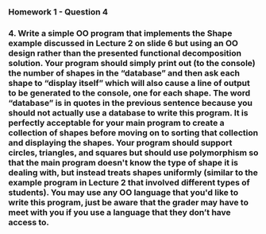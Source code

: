 ### Homework 1 - Question 4
### 4. Write a simple OO program that implements the Shape example discussed in Lecture 2 on slide 6 but using an OO design rather than the presented functional decomposition solution. Your program should simply print out (to the console) the number of shapes in the “database” and then ask each shape to “display itself” which will also cause a line of output to be generated to the console, one for each shape. The word “database” is in quotes in the previous sentence because you should not actually use a database to write this program. It is perfectly acceptable for your main program to create a collection of shapes before moving on to sorting that collection and displaying the shapes. Your program should support circles, triangles, and squares but should use polymorphism so that the main program doesn't know the type of shape it is dealing with, but instead treats shapes uniformly (similar to the example program in Lecture 2 that involved different types of students). You may use any OO language that you'd like to write this program, just be aware that the grader may have to meet with you if you use a language that they don’t have access to.


